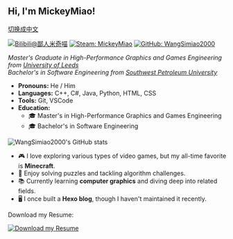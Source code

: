 ## Hi, I'm MickeyMiao!

[切换成中文](README_CN.md)

[![Bilibili@鄙人米奇喵](https://img.shields.io/badge/Bilibili-鄙人米奇喵-00A1D6?style=for-the-badge&logo=bilibili&logoColor=white)](https://space.bilibili.com/36913332)
[![Steam: MickeyMiao](https://img.shields.io/badge/Steam-MickeyMiao-000000?style=for-the-badge&logo=steam&logoColor=white)](https://steamcommunity.com/id/MickeyMiao/)
[![GitHub: WangSimiao2000](https://img.shields.io/badge/GitHub-WangSimiao2000-181717?style=for-the-badge&logo=github)](https://github.com/WangSimiao2000)

*Master's Graduate in High-Performance Graphics and Games Engineering from [University of Leeds](https://www.leeds.ac.uk)*  
*Bachelor's in Software Engineering from [Southwest Petroleum University](https://www.swpu.edu.cn)*

- **Pronouns:** He / Him
- **Languages:** C++, C#, Java, Python, HTML, CSS
- **Tools:** Git, VSCode
- **Education:** 
  - 🎓 Master's in High-Performance Graphics and Games Engineering
  - 🎓 Bachelor's in Software Engineering

![WangSimiao2000's GitHub stats](https://github-readme-stats.vercel.app/api?username=WangSimiao2000&show_icons=true&hide=stars,issues)

- 🎮 I love exploring various types of video games, but my all-time favorite is **Minecraft**.
- 🧩 Enjoy solving puzzles and tackling algorithm challenges.
- 📚 Currently learning **computer graphics** and diving deep into related fields.
- 🖥️ I once built a **Hexo blog**, though I haven't maintained it recently.

Download my Resume:

[![Download my Resume](https://img.shields.io/badge/Resume-Download-blue?style=for-the-badge&logo=adobeacrobatreader&logoColor=white)](./WangSimiao_07.pdf)
